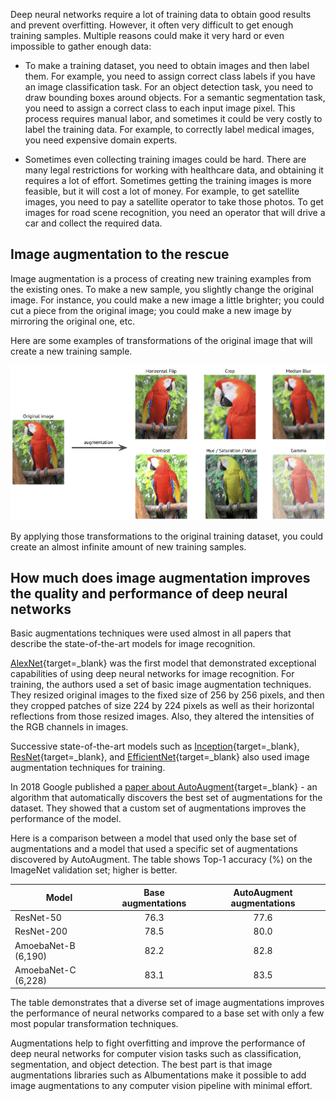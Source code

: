 Deep neural networks require a lot of training data to obtain good results and prevent overfitting. However, it often very difficult to get enough training samples. Multiple reasons could make it very hard or even impossible to gather enough data:

- To make a training dataset, you need to obtain images and then label them. For example, you need to assign correct class labels if you have an image classification task. For an object detection task, you need to draw bounding boxes around objects.  For a semantic segmentation task, you need to assign a correct class to each input image pixel. This process requires manual labor, and sometimes it could be very costly to label the training data. For example, to correctly label medical images, you need expensive domain experts.

- Sometimes even collecting training images could be hard. There are many legal restrictions for working with healthcare data, and obtaining it requires a lot of effort. Sometimes getting the training images is more feasible, but it will cost a lot of money. For example, to get satellite images, you need to pay a satellite operator to take those photos. To get images for road scene recognition, you need an operator that will drive a car and collect the required data.

## Image augmentation to the rescue

Image augmentation is a process of creating new training examples from the existing ones. To make a new sample, you slightly change the original image. For instance, you could make a new image a little brighter; you could cut a piece from the original image; you could make a new image by mirroring the original one, etc.

Here are some examples of transformations of the original image that will create a new training sample.

![Image augmentation examples](../images/introduction/image_augmentation/augmentation.jpg "Image augmentation examples")

By applying those transformations to the original training dataset, you could create an almost infinite amount of new training samples.

## How much does image augmentation improves the quality and performance of deep neural networks

Basic augmentations techniques were used almost in all papers that describe the state-of-the-art models for image recognition.

[AlexNet](https://papers.nips.cc/paper/4824-imagenet-classification-with-deep-convolutional-neural-networks.pdf){target=_blank} was the first model that demonstrated exceptional capabilities of using deep neural networks for image recognition. For training, the authors used a set of basic image augmentation techniques. They resized original images to the fixed size of 256 by 256 pixels, and then they cropped patches of size 224 by 224 pixels as well as their horizontal reflections from those resized images. Also, they altered the intensities of the RGB channels in images.

Successive state-of-the-art models such as [Inception](https://arxiv.org/abs/1409.4842){target=_blank}, [ResNet](https://arxiv.org/abs/1512.03385){target=_blank}, and [EfficientNet](https://arxiv.org/abs/1905.11946){target=_blank} also used image augmentation techniques for training.

In 2018 Google published a [paper about AutoAugment](https://arxiv.org/abs/1805.09501){target=_blank} - an algorithm that automatically discovers the best set of augmentations for the dataset. They showed that a custom set of augmentations improves the performance of the model.

Here is a comparison between a model that used only the base set of augmentations and a model that used a specific set of augmentations discovered by AutoAugment. The table shows Top-1 accuracy (%)  on the ImageNet validation set; higher is better.

| Model               | Base augmentations | AutoAugment augmentations |
|---------------------|:------------------:|:-------------------------:|
| ResNet-50           |        76.3        |            77.6           |
| ResNet-200          |        78.5        |            80.0           |
| AmoebaNet-B (6,190) |        82.2        |            82.8           |
| AmoebaNet-C (6,228) |        83.1        |            83.5           |

The table demonstrates that a diverse set of image augmentations improves the performance of neural networks compared to a base set with only a few most popular transformation techniques.

Augmentations help to fight overfitting and improve the performance of deep neural networks for computer vision tasks such as classification, segmentation, and object detection. The best part is that image augmentations libraries such as Albumentations make it possible to add image augmentations to any computer vision pipeline with minimal effort.
